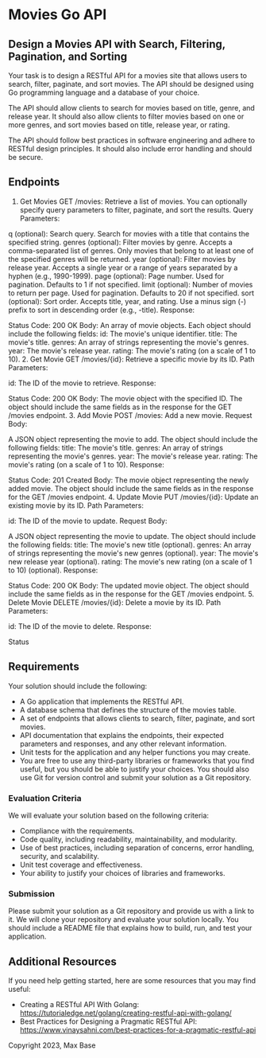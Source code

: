 # Movies Go API

## Design a Movies API with Search, Filtering, Pagination, and Sorting

Your task is to design a RESTful API for a movies site that allows users to search, filter, paginate, and sort movies. The API should be designed using Go programming language and a database of your choice.

The API should allow clients to search for movies based on title, genre, and release year. It should also allow clients to filter movies based on one or more genres, and sort movies based on title, release year, or rating.

The API should follow best practices in software engineering and adhere to RESTful design principles. It should also include error handling and should be secure.

## Endpoints

1. Get Movies
GET /movies: Retrieve a list of movies. You can optionally specify query parameters to filter, paginate, and sort the results.
Query Parameters:

q (optional): Search query. Search for movies with a title that contains the specified string.
genres (optional): Filter movies by genre. Accepts a comma-separated list of genres. Only movies that belong to at least one of the specified genres will be returned.
year (optional): Filter movies by release year. Accepts a single year or a range of years separated by a hyphen (e.g., 1990-1999).
page (optional): Page number. Used for pagination. Defaults to 1 if not specified.
limit (optional): Number of movies to return per page. Used for pagination. Defaults to 20 if not specified.
sort (optional): Sort order. Accepts title, year, and rating. Use a minus sign (-) prefix to sort in descending order (e.g., -title).
Response:

Status Code: 200 OK
Body: An array of movie objects. Each object should include the following fields:
id: The movie's unique identifier.
title: The movie's title.
genres: An array of strings representing the movie's genres.
year: The movie's release year.
rating: The movie's rating (on a scale of 1 to 10).
2. Get Movie
GET /movies/{id}: Retrieve a specific movie by its ID.
Path Parameters:

id: The ID of the movie to retrieve.
Response:

Status Code: 200 OK
Body: The movie object with the specified ID. The object should include the same fields as in the response for the GET /movies endpoint.
3. Add Movie
POST /movies: Add a new movie.
Request Body:

A JSON object representing the movie to add. The object should include the following fields:
title: The movie's title.
genres: An array of strings representing the movie's genres.
year: The movie's release year.
rating: The movie's rating (on a scale of 1 to 10).
Response:

Status Code: 201 Created
Body: The movie object representing the newly added movie. The object should include the same fields as in the response for the GET /movies endpoint.
4. Update Movie
PUT /movies/{id}: Update an existing movie by its ID.
Path Parameters:

id: The ID of the movie to update.
Request Body:

A JSON object representing the movie to update. The object should include the following fields:
title: The movie's new title (optional).
genres: An array of strings representing the movie's new genres (optional).
year: The movie's new release year (optional).
rating: The movie's new rating (on a scale of 1 to 10) (optional).
Response:

Status Code: 200 OK
Body: The updated movie object. The object should include the same fields as in the response for the GET /movies endpoint.
5. Delete Movie
DELETE /movies/{id}: Delete a movie by its ID.
Path Parameters:

id: The ID of the movie to delete.
Response:

Status


## Requirements

Your solution should include the following:

- A Go application that implements the RESTful API.
- A database schema that defines the structure of the movies table.
- A set of endpoints that allows clients to search, filter, paginate, and sort movies.
- API documentation that explains the endpoints, their expected parameters and responses, and any other relevant information.
- Unit tests for the application and any helper functions you may create.
- You are free to use any third-party libraries or frameworks that you find useful, but you should be able to justify your choices. You should also use Git for version control and submit your solution as a Git repository.

### Evaluation Criteria

We will evaluate your solution based on the following criteria:

- Compliance with the requirements.
- Code quality, including readability, maintainability, and modularity.
- Use of best practices, including separation of concerns, error handling, security, and scalability.
- Unit test coverage and effectiveness.
- Your ability to justify your choices of libraries and frameworks.

### Submission

Please submit your solution as a Git repository and provide us with a link to it. We will clone your repository and evaluate your solution locally. You should include a README file that explains how to build, run, and test your application.

## Additional Resources

If you need help getting started, here are some resources that you may find useful:

- Creating a RESTful API With Golang: https://tutorialedge.net/golang/creating-restful-api-with-golang/
- Best Practices for Designing a Pragmatic RESTful API: https://www.vinaysahni.com/best-practices-for-a-pragmatic-restful-api

Copyright 2023, Max Base
